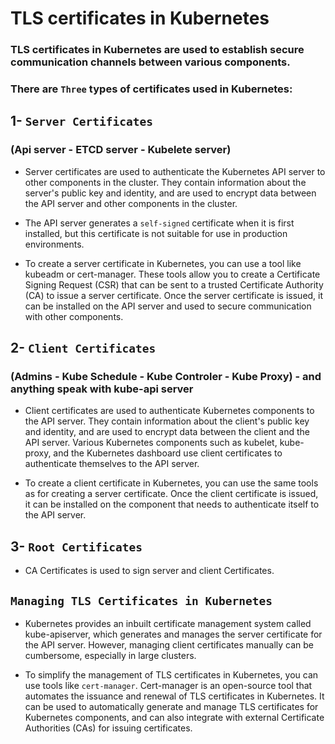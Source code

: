 # TLS certificates in Kubernetes

### TLS certificates in Kubernetes are used to establish secure communication channels between various components. 
### There are `Three` types of certificates used in Kubernetes:

## 1- `Server Certificates`
### (Api server - ETCD server - Kubelete server)

* Server certificates are used to authenticate the Kubernetes API server to other components in the cluster. They contain information about the server's public key and identity, and are used to encrypt data between the API server and other components in the cluster. 
* The API server generates a `self-signed` certificate when it is first installed, but this certificate is not suitable for use in production environments.

* To create a server certificate in Kubernetes, you can use a tool like kubeadm or cert-manager. These tools allow you to create a Certificate Signing Request (CSR) that can be sent to a trusted Certificate Authority (CA) to issue a server certificate. Once the server certificate is issued, it can be installed on the API server and used to secure communication with other components.

## 2- `Client Certificates`
### (Admins - Kube Schedule - Kube Controler - Kube Proxy) - and anything speak with kube-api server

* Client certificates are used to authenticate Kubernetes components to the API server. They contain information about the client's public key and identity, and are used to encrypt data between the client and the API server. Various Kubernetes components such as kubelet, kube-proxy, and the Kubernetes dashboard use client certificates to authenticate themselves to the API server.

* To create a client certificate in Kubernetes, you can use the same tools as for creating a server certificate. Once the client certificate is issued, it can be installed on the component that needs to authenticate itself to the API server.

## 3- `Root Certificates`
* CA Certificates is used to sign server and client Certificates.


## `Managing TLS Certificates in Kubernetes`

* Kubernetes provides an inbuilt certificate management system called kube-apiserver, which generates and manages the server certificate for the API server. However, managing client certificates manually can be cumbersome, especially in large clusters.

* To simplify the management of TLS certificates in Kubernetes, you can use tools like `cert-manager`. Cert-manager is an open-source tool that automates the issuance and renewal of TLS certificates in Kubernetes. It can be used to automatically generate and manage TLS certificates for Kubernetes components, and can also integrate with external Certificate Authorities (CAs) for issuing certificates.

